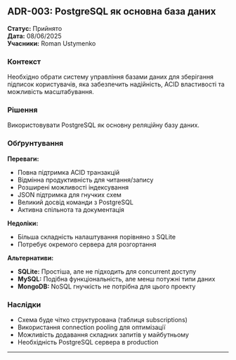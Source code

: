 ## ADR-003: PostgreSQL як основна база даних

**Статус:** Прийнято  
**Дата:** 08/06/2025  
**Учасники:** Roman Ustymenko  

### Контекст

Необхідно обрати систему управління базами даних для зберігання підписок користувачів, яка забезпечить надійність, ACID властивості та можливість масштабування.

### Рішення

Використовувати PostgreSQL як основну реляційну базу даних.

### Обґрунтування

**Переваги:**
- Повна підтримка ACID транзакцій
- Відмінна продуктивність для читання/запису
- Розширені можливості індексування
- JSON підтримка для гнучких схем
- Великий досвід команди з PostgreSQL
- Активна спільнота та документація

**Недоліки:**
- Більша складність налаштування порівняно з SQLite
- Потребує окремого сервера для розгортання

**Альтернативи:**
- **SQLite:** Простіша, але не підходить для concurrent доступу
- **MySQL:** Подібна функціональність, але менш потужні типи даних
- **MongoDB:** NoSQL гнучкість не потрібна для цього проекту

### Наслідки

- Схема буде чітко структурована (таблиця subscriptions)
- Використання connection pooling для оптимізації
- Можливість додавання складних запитів у майбутньому
- Необхідність PostgreSQL сервера в production

---